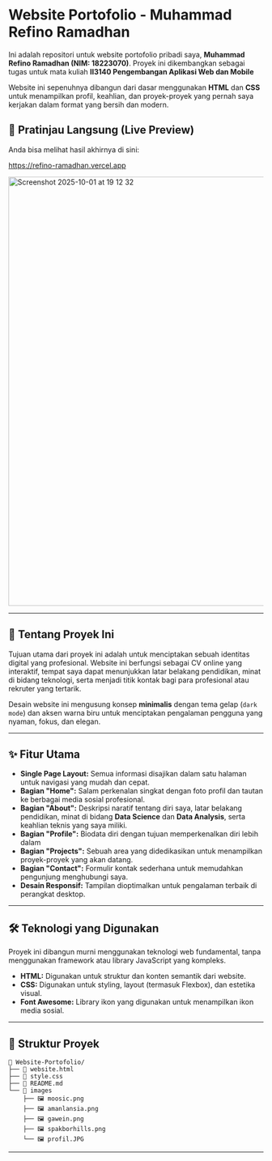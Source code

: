 # Website Portofolio - Muhammad Refino Ramadhan

Ini adalah repositori untuk website portofolio pribadi saya, **Muhammad Refino Ramadhan (NIM: 18223070)**. Proyek ini dikembangkan sebagai tugas untuk mata kuliah **II3140 Pengembangan Aplikasi Web dan Mobile**

Website ini sepenuhnya dibangun dari dasar menggunakan **HTML** dan **CSS** untuk menampilkan profil, keahlian, dan proyek-proyek yang pernah saya kerjakan dalam format yang bersih dan modern.

## 🚀 Pratinjau Langsung (Live Preview)

Anda bisa melihat hasil akhirnya di sini:

https://refino-ramadhan.vercel.app

<img width="1440" height="848" alt="Screenshot 2025-10-01 at 19 12 32" src="https://github.com/user-attachments/assets/c1f1a557-0420-4279-bd6e-59651f2cfc08" />

-----

## 📖 Tentang Proyek Ini

Tujuan utama dari proyek ini adalah untuk menciptakan sebuah identitas digital yang profesional. Website ini berfungsi sebagai CV online yang interaktif, tempat saya dapat menunjukkan latar belakang pendidikan, minat di bidang teknologi, serta menjadi titik kontak bagi para profesional atau rekruter yang tertarik.

Desain website ini mengusung konsep **minimalis** dengan tema gelap (`dark mode`) dan aksen warna biru untuk menciptakan pengalaman pengguna yang nyaman, fokus, dan elegan.

-----

## ✨ Fitur Utama

  - **Single Page Layout:** Semua informasi disajikan dalam satu halaman untuk navigasi yang mudah dan cepat.
  - **Bagian "Home":** Salam perkenalan singkat dengan foto profil dan tautan ke berbagai media sosial profesional.
  - **Bagian "About":** Deskripsi naratif tentang diri saya, latar belakang pendidikan, minat di bidang **Data Science** dan **Data Analysis**, serta keahlian teknis yang saya miliki.
  - **Bagian "Profile":** Biodata diri dengan tujuan memperkenalkan diri lebih dalam
  - **Bagian "Projects":** Sebuah area yang didedikasikan untuk menampilkan proyek-proyek yang akan datang.
  - **Bagian "Contact":** Formulir kontak sederhana untuk memudahkan pengunjung menghubungi saya.
  - **Desain Responsif:** Tampilan dioptimalkan untuk pengalaman terbaik di perangkat desktop.

-----

## 🛠️ Teknologi yang Digunakan

Proyek ini dibangun murni menggunakan teknologi web fundamental, tanpa menggunakan framework atau library JavaScript yang kompleks.

  - **HTML:** Digunakan untuk struktur dan konten semantik dari website.
  - **CSS:** Digunakan untuk styling, layout (termasuk Flexbox), dan estetika visual.
  - **Font Awesome:** Library ikon yang digunakan untuk menampilkan ikon media sosial.

-----

## 📂 Struktur Proyek

```
📁 Website-Portofolio/
├── 📄 website.html 
├── 🎨 style.css    
├── 📄 README.md
└── 📁 images
    ├── 🖼️ moosic.png 
    ├── 🖼️ amanlansia.png 
    ├── 🖼️ gawein.png
    ├── 🖼️ spakborhills.png
    └── 🖼️ profil.JPG 
```

-----
